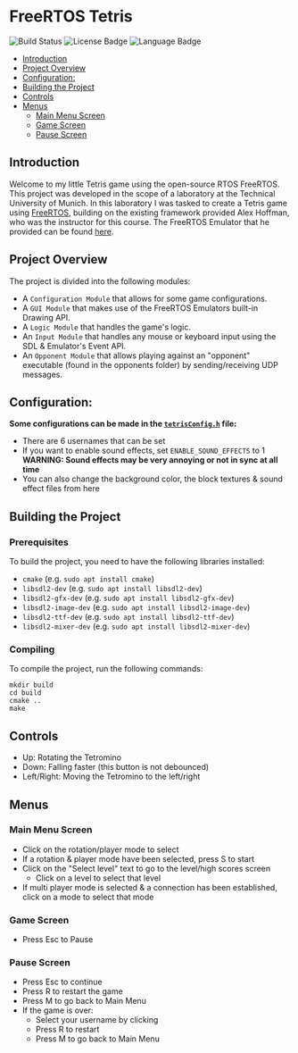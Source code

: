 # FreeRTOS Tetris
![Build Status](https://img.shields.io/github/workflow/status/philippkarg/FreeRTOS-Tetris/Build%20Application)
![License Badge](https://img.shields.io/github/license/philippkarg/FreeRTOS-Tetris)
![Language Badge](https://img.shields.io/github/languages/top/philippkarg/FreeRTOS-Tetris?label=C)

- [Introduction](#introduction)
- [Project Overview](#project-overview)
- [Configuration:](#configuration)
- [Building the Project](#building-the-project)
- [Controls](#controls)
- [Menus](#menus)
    - [Main Menu Screen](#main-menu-screen)
    - [Game Screen](#game-screen)
    - [Pause Screen](#pause-screen)

## Introduction
Welcome to my little Tetris game using the open-source RTOS FreeRTOS. This project was developed in the scope of a laboratory at the Technical University of Munich.
In this laboratory I was tasked to create a Tetris game using <a href="https://freertos.org/" target="_blank">FreeRTOS</a>, building on the existing framework provided Alex Hoffman, who was the instructor for this course.
The FreeRTOS Emulator that he provided can be found <a href="https://github.com/alxhoff/FreeRTOS-Emulator" target="_blank">here</a>.

## Project Overview
The project is divided into the following modules:
- A `Configuration Module` that allows for some game configurations.
- A `GUI Module` that makes use of the FreeRTOS Emulators built-in Drawing API.
- A `Logic Module` that handles the game's logic.
- An `Input Module` that handles any mouse or keyboard input using the SDL & Emulator's Event API.
- An `Opponent Module` that allows playing against an "opponent" executable (found in the opponents folder) by sending/receiving UDP messages.

## Configuration:
**Some configurations can be made in the [`tetrisConfig.h`](include/tetrisConfig.h) file:**
* There are 6 usernames that can be set
* If you want to enable sound effects, set `ENABLE_SOUND_EFFECTS` to 1  
**WARNING: Sound effects may be very annoying or not in sync at all time**
* You can also change the background color, the block textures & sound effect files from here

## Building the Project
### Prerequisites
To build the project, you need to have the following libraries installed:
- `cmake` (e.g. `sudo apt install cmake`)
- `libsdl2-dev` (e.g. `sudo apt install libsdl2-dev`)
- `libsdl2-gfx-dev` (e.g. `sudo apt install libsdl2-gfx-dev`)
- `libsdl2-image-dev` (e.g. `sudo apt install libsdl2-image-dev`)
- `libsdl2-ttf-dev` (e.g. `sudo apt install libsdl2-ttf-dev`)
- `libsdl2-mixer-dev` (e.g. `sudo apt install libsdl2-mixer-dev`)

### Compiling
To compile the project, run the following commands:
```
mkdir build
cd build
cmake ..
make
```

## Controls
* Up: Rotating the Tetromino
* Down: Falling faster (this button is not debounced)
* Left/Right: Moving the Tetromino to the left/right

## Menus
### Main Menu Screen
* Click on the rotation/player mode to select
* If a rotation & player mode have been selected, press S to start
* Click on the "Select level" text to go to the level/high scores screen
  * Click on a level to select that level
* If multi player mode is selected & a connection has been established,  
click on a mode to select that mode  

### Game Screen
* Press Esc to Pause  

### Pause Screen
* Press Esc to continue
* Press R to restart the game
* Press M to go back to Main Menu
* If the game is over:
  * Select your username by clicking
  * Press R to restart
  * Press M to go back to Main Menu
